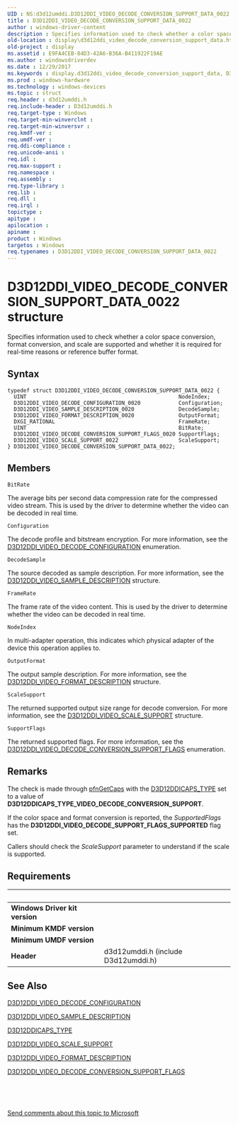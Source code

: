 ```yaml
---
UID : NS:d3d12umddi.D3D12DDI_VIDEO_DECODE_CONVERSION_SUPPORT_DATA_0022
title : D3D12DDI_VIDEO_DECODE_CONVERSION_SUPPORT_DATA_0022
author : windows-driver-content
description : Specifies information used to check whether a color space conversion, format conversion, and scale are supported and whether it is required for real-time reasons or reference buffer format.
old-location : display\d3d12ddi_video_decode_conversion_support_data.htm
old-project : display
ms.assetid : E9FA4CEB-84D3-42A6-B36A-B411922F19AE
ms.author : windowsdriverdev
ms.date : 12/29/2017
ms.keywords : display.d3d12ddi_video_decode_conversion_support_data, D3D12DDI_VIDEO_DECODE_CONVERSION_SUPPORT_DATA_0022, D3D12DDI_VIDEO_DECODE_CONVERSION_SUPPORT_DATA_0022 structure [Display Devices], d3d12umddi/D3D12DDI_VIDEO_DECODE_CONVERSION_SUPPORT_DATA_0022
ms.prod : windows-hardware
ms.technology : windows-devices
ms.topic : struct
req.header : d3d12umddi.h
req.include-header : D3d12umddi.h
req.target-type : Windows
req.target-min-winverclnt : 
req.target-min-winversvr : 
req.kmdf-ver : 
req.umdf-ver : 
req.ddi-compliance : 
req.unicode-ansi : 
req.idl : 
req.max-support : 
req.namespace : 
req.assembly : 
req.type-library : 
req.lib : 
req.dll : 
req.irql : 
topictype : 
apitype : 
apilocation : 
apiname : 
product : Windows
targetos : Windows
req.typenames : D3D12DDI_VIDEO_DECODE_CONVERSION_SUPPORT_DATA_0022
---
```


# D3D12DDI_VIDEO_DECODE_CONVERSION_SUPPORT_DATA_0022 structure
Specifies information used to check whether a color space conversion, format conversion, and scale are supported and whether it is required for real-time reasons or reference buffer format.

## Syntax
````
typedef struct D3D12DDI_VIDEO_DECODE_CONVERSION_SUPPORT_DATA_0022 {
  UINT                                                NodeIndex;
  D3D12DDI_VIDEO_DECODE_CONFIGURATION_0020            Configuration;
  D3D12DDI_VIDEO_SAMPLE_DESCRIPTION_0020              DecodeSample;
  D3D12DDI_VIDEO_FORMAT_DESCRIPTION_0020              OutputFormat;
  DXGI_RATIONAL                                       FrameRate;
  UINT                                                BitRate;
  D3D12DDI_VIDEO_DECODE_CONVERSION_SUPPORT_FLAGS_0020 SupportFlags;
  D3D12DDI_VIDEO_SCALE_SUPPORT_0022                   ScaleSupport;
} D3D12DDI_VIDEO_DECODE_CONVERSION_SUPPORT_DATA_0022;
````

## Members


`BitRate`

The average bits per second data compression rate for the compressed video stream.  This is used by the driver to determine whether the video can be decoded in real time.

`Configuration`

The decode profile and bitstream encryption.  For more information, see the  <a href="..\d3d12umddi\ne-d3d12umddi-d3d12ddi_video_decode_configuration_flags_0020.md">D3D12DDI_VIDEO_DECODE_CONFIGURATION</a> enumeration.

`DecodeSample`

The source decoded as sample description.  For more information, see the  <a href="..\d3d12umddi\ns-d3d12umddi-d3d12ddi_video_sample_description_0020.md">D3D12DDI_VIDEO_SAMPLE_DESCRIPTION</a> structure.

`FrameRate`

The frame rate of the video content. This is used by the driver to determine whether the video can be decoded in real time.

`NodeIndex`

In multi-adapter operation, this indicates which physical adapter of the device this operation applies to.

`OutputFormat`

The output sample description.  For more information, see the  <a href="..\d3d12umddi\ns-d3d12umddi-d3d12ddi_video_format_description_0020.md">D3D12DDI_VIDEO_FORMAT_DESCRIPTION</a> structure.

`ScaleSupport`

The returned supported output size range for decode conversion.  For more information, see the <a href="..\d3d12umddi\ns-d3d12umddi-d3d12ddi_video_scale_support_0022.md">D3D12DDI_VIDEO_SCALE_SUPPORT</a> structure.

`SupportFlags`

The returned supported flags. For more information, see the <a href="..\d3d12umddi\ne-d3d12umddi-d3d12ddi_video_decode_conversion_support_flags_0020.md">D3D12DDI_VIDEO_DECODE_CONVERSION_SUPPORT_FLAGS</a> enumeration.

## Remarks
The check is made through <a href="..\d3d12umddi\nc-d3d12umddi-pfnd3d12ddi_video_getcaps.md">pfnGetCaps</a> with the <a href="..\d3d12umddi\ne-d3d12umddi-d3d12ddicaps_type.md">D3D12DDICAPS_TYPE</a> set to a value of <b>D3D12DDICAPS_TYPE_VIDEO_DECODE_CONVERSION_SUPPORT</b>.

If the color space and format conversion is reported, the <i>SupportedFlags</i> has the <b>D3D12DDI_VIDEO_DECODE_SUPPORT_FLAGS_SUPPORTED</b> flag set.  

Callers should check the <i>ScaleSupport</i> parameter to understand if the scale is supported.

## Requirements
| &nbsp; | &nbsp; |
| ---- |:---- |
| **Windows Driver kit version** |  |
| **Minimum KMDF version** |  |
| **Minimum UMDF version** |  |
| **Header** | d3d12umddi.h (include D3d12umddi.h) |

## See Also

<a href="..\d3d12umddi\ne-d3d12umddi-d3d12ddi_video_decode_configuration_flags_0020.md">D3D12DDI_VIDEO_DECODE_CONFIGURATION</a>

<a href="..\d3d12umddi\ns-d3d12umddi-d3d12ddi_video_sample_description_0020.md">D3D12DDI_VIDEO_SAMPLE_DESCRIPTION</a>

<a href="..\d3d12umddi\ne-d3d12umddi-d3d12ddicaps_type.md">D3D12DDICAPS_TYPE</a>

<a href="..\d3d12umddi\ns-d3d12umddi-d3d12ddi_video_scale_support_0022.md">D3D12DDI_VIDEO_SCALE_SUPPORT</a>

<a href="..\d3d12umddi\ns-d3d12umddi-d3d12ddi_video_format_description_0020.md">D3D12DDI_VIDEO_FORMAT_DESCRIPTION</a>

<a href="..\d3d12umddi\ne-d3d12umddi-d3d12ddi_video_decode_conversion_support_flags_0020.md">D3D12DDI_VIDEO_DECODE_CONVERSION_SUPPORT_FLAGS</a>

 

 

<a href="mailto:wsddocfb@microsoft.com?subject=Documentation%20feedback [display\display]:%20D3D12DDI_VIDEO_DECODE_CONVERSION_SUPPORT_DATA_0022 structure%20 RELEASE:%20(12/29/2017)&amp;body=%0A%0APRIVACY STATEMENT%0A%0AWe use your feedback to improve the documentation. We don't use your email address for any other purpose, and we'll remove your email address from our system after the issue that you're reporting is fixed. While we're working to fix this issue, we might send you an email message to ask for more info. Later, we might also send you an email message to let you know that we've addressed your feedback.%0A%0AFor more info about Microsoft's privacy policy, see http://privacy.microsoft.com/en-us/default.aspx." title="Send comments about this topic to Microsoft">Send comments about this topic to Microsoft</a>